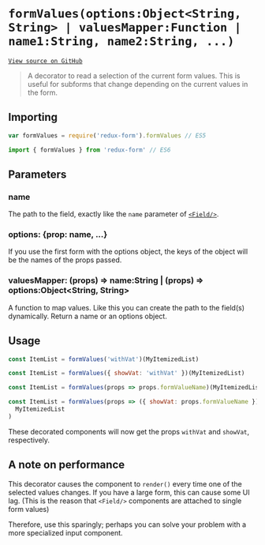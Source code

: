 # `formValues(options:Object<String, String> | valuesMapper:Function | name1:String, name2:String, ...)`

[`View source on GitHub`](https://github.com/erikras/redux-form/blob/master/src/formValues.js)

> A decorator to read a selection of the current form values. This is useful for
> subforms that change depending on the current values in the form.

## Importing

```javascript
var formValues = require('redux-form').formValues // ES5
```

```javascript
import { formValues } from 'redux-form' // ES6
```

## Parameters

### name

The path to the field, exactly like the `name` parameter of
[`<Field/>`](https://redux-form.com/8.2.1/docs/api/Field.md/).

### options: {prop: name, ...}

If you use the first form with the options object, the keys of the object will
be the names of the props passed.

### valuesMapper: (props) => name:String | (props) => options:Object<String, String>

A function to map values. Like this you can create the path to the field(s)
dynamically. Return a name or an options object.

## Usage

```javascript
const ItemList = formValues('withVat')(MyItemizedList)
```

```javascript
const ItemList = formValues({ showVat: 'withVat' })(MyItemizedList)
```

```javascript
const ItemList = formValues(props => props.formValueName)(MyItemizedList)
```

```javascript
const ItemList = formValues(props => ({ showVat: props.formValueName }))(
  MyItemizedList
)
```

These decorated components will now get the props `withVat` and `showVat`,
respectively.

## A note on performance

This decorator causes the component to `render()` every time one of the selected
values changes. If you have a large form, this can cause some UI lag. (This is
the reason that `<Field/>` components are attached to single form values)

Therefore, use this sparingly; perhaps you can solve your problem with a more
specialized input component.
